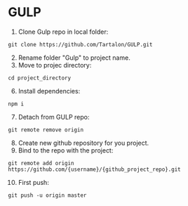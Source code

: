 # GULP
1. Clone Gulp repo in local folder:
 ```
 git clone https://github.com/Tartalon/GULP.git
 ```
2. Rename folder "Gulp" to project name.
3. Move to projec directory:
```
cd project_directory
```
6. Install dependencies:
```
npm i
```
7. Detach from GULP repo:
```
git remote remove origin
```
8. Create new github repository for you project.
9. Bind to the repo with the project: 
```
git remote add origin https://github.com/{username}/{github_project_repo}.git
```
10. First push:
```
git push -u origin master
```
